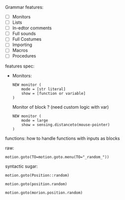Grammar features:
  - [ ] Monitors
  - [ ] Lists
  - [ ] In-edtor comments
  - [ ] Full sounds
  - [ ] Full Costumes
  - [ ] Importing
  - [ ] Macros
  - [ ] Procedures 

features spec:
  - Monitors:
    ```
    NEW monitor (
        mode = [str literal]
        show = [function or variable]
    )
    ```
    Monitor of block ? (need custom logic with var)
    ```
    NEW monitor (
        mode = large
        show = sensing.distanceto(mouse-pointer)
    )
    ```

functions:
how to handle functions with inputs as blocks

raw:
```
motion.goto(TO=motion.goto.menu(TO="_random_"))
```
syntactic sugar:
```
motion.goto(Position::random)
```
```
motion.goto(position.random)
```
```
motion.goto(morion.position.random)
```
